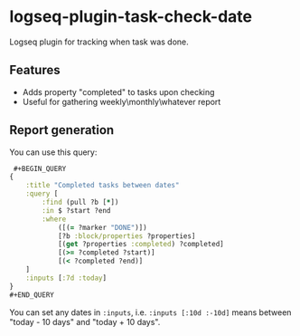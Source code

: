 # logseq-plugin-task-check-date

Logseq plugin for tracking when task was done.

## Features
* Adds property "completed" to tasks upon checking
* Useful for gathering weekly\monthly\whatever report

## Report generation
You can use this query:
```clojure
 #+BEGIN_QUERY
{
    :title "Completed tasks between dates"
    :query [
        :find (pull ?b [*])
        :in $ ?start ?end
        :where
            ([(= ?marker "DONE")])
            [?b :block/properties ?properties]
            [(get ?properties :completed) ?completed]
            [(>= ?completed ?start)]
            [(< ?completed ?end)]
    ]
    :inputs [:7d :today]
}
#+END_QUERY
```

You can set any dates in `:inputs`, i.e. `:inputs [:10d :-10d]` means between "today - 10 days" and "today + 10 days".
